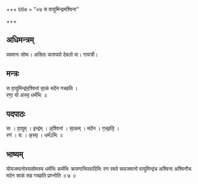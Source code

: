 +++
title = "०७ स वायुमिन्द्रमश्विना"

+++
## अधिमन्त्रम्
पवमानः सोमः। असितः काश्यपो देवलो वा। गायत्री।

## मन्त्रः
स वा॒युमिन्द्र॑म॒श्विना॑ सा॒कं मदे॑न गच्छति ।  
रणा॒ यो अ॑स्य॒ धर्म॑भिः ॥

## पदपाठः
सः । वा॒युम् । इन्द्र॑म् । अ॒श्विना॑ । सा॒कम् । मदे॑न । ग॒च्छ॒ति॒ ।  
रण॑ । यः । अ॒स्य॒ । धर्म॑ऽभिः ॥

## भाष्यम्
योयजमानोस्यसोमस्य धर्मभिः कर्मभिः क्रयणाभिपवादिभिः रण रमते सयजमानो वायुमिन्द्रंच अश्विना अश्विनौच मदेन साकं सह गच्छति प्राप्नोति ॥ ७ ॥